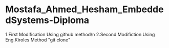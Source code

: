 # Mostafa_Ahmed_Hesham_EmbeddedSystems-Diploma
1.First Modification Using github method\n
2.Second Modifiction Using Eng.Kiroles Method "git clone"
